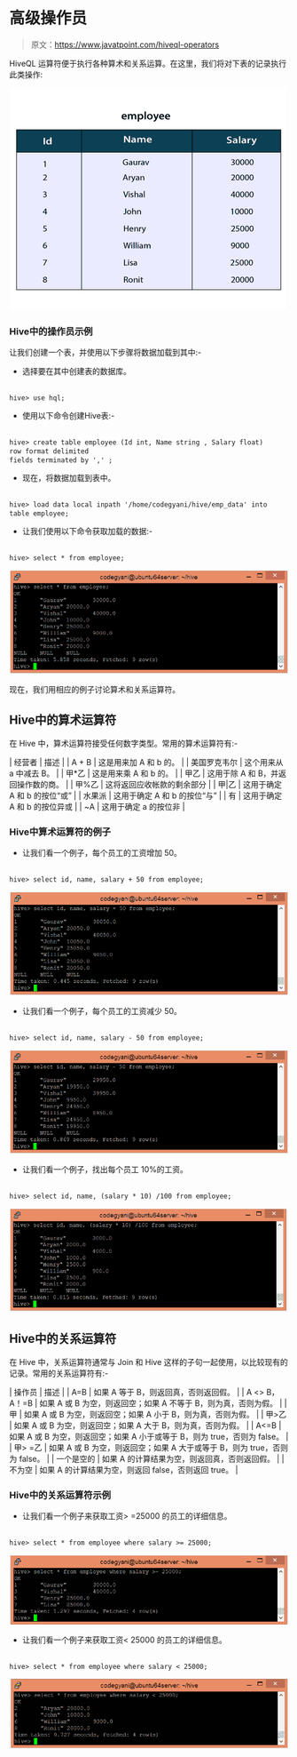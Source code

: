 # 高级操作员

> 原文：<https://www.javatpoint.com/hiveql-operators>

HiveQL 运算符便于执行各种算术和关系运算。在这里，我们将对下表的记录执行此类操作:

![HiveQL - Operators](img/919b16939e3b9522131418601da4b56b.png)

### Hive中的操作员示例

让我们创建一个表，并使用以下步骤将数据加载到其中:-

*   选择要在其中创建表的数据库。

```

hive> use hql;  

```

*   使用以下命令创建Hive表:-

```

hive> create table employee (Id int, Name string , Salary float)  
row format delimited  
fields terminated by ',' ; 

```

*   现在，将数据加载到表中。

```

hive> load data local inpath '/home/codegyani/hive/emp_data' into table employee;

```

*   让我们使用以下命令获取加载的数据:-

```

hive> select * from employee;

```

![HiveQL - Operators](img/04ec246c38bfa276289d84454606d3fe.png)

现在，我们用相应的例子讨论算术和关系运算符。

## Hive中的算术运算符

在 Hive 中，算术运算符接受任何数字类型。常用的算术运算符有:-

| 经营者 | 描述 |
| A + B | 这是用来加 A 和 b 的。 |
| 美国罗克韦尔 | 这个用来从 a 中减去 B。 |
| 甲*乙 | 这是用来乘 A 和 b 的。 |
| 甲乙 | 这用于除 A 和 B，并返回操作数的商。 |
| 甲%乙 | 这将返回应收帐款的剩余部分 |
| 甲&#124;乙 | 这用于确定 A 和 b 的按位“或” |
| 水果派 | 这用于确定 A 和 b 的按位“与” |
| 有 | 这用于确定 A 和 b 的按位异或 |
| ~A | 这用于确定 a 的按位非 |

### Hive中算术运算符的例子

*   让我们看一个例子，每个员工的工资增加 50。

```

hive> select id, name, salary + 50 from employee;

```

![HiveQL - Operators](img/658252a107c1f7f34d0937d27c03d942.png)

*   让我们看一个例子，每个员工的工资减少 50。

```

hive> select id, name, salary - 50 from employee;  

```

![HiveQL - Operators](img/17b1f45371b03d4834ec6e1ae26529a5.png)

*   让我们看一个例子，找出每个员工 10%的工资。

```

hive> select id, name, (salary * 10) /100 from employee;  

```

![HiveQL - Operators](img/7e97b4251d5d6aa1fe23a4f41b4f24ac.png)

## Hive中的关系运算符

在 Hive 中，关系运算符通常与 Join 和 Hive 这样的子句一起使用，以比较现有的记录。常用的关系运算符有:-

| 操作员 | 描述 |
| A=B | 如果 A 等于 B，则返回真，否则返回假。 |
| A <> B，A！=B | 如果 A 或 B 为空，则返回空；如果 A 不等于 B，则为真，否则为假。 |
| 甲 | 如果 A 或 B 为空，则返回空；如果 A 小于 B，则为真，否则为假。 |
| 甲>乙 | 如果 A 或 B 为空，则返回空；如果 A 大于 B，则为真，否则为假。 |
| A<=B | 如果 A 或 B 为空，则返回空；如果 A 小于或等于 B，则为 true，否则为 false。 |
| 甲> =乙 | 如果 A 或 B 为空，则返回空；如果 A 大于或等于 B，则为 true，否则为 false。 |
| 一个是空的 | 如果 A 的计算结果为空，则返回真，否则返回假。 |
| 不为空 | 如果 A 的计算结果为空，则返回 false，否则返回 true。 |

### Hive中的关系运算符示例

*   让我们看一个例子来获取工资> =25000 的员工的详细信息。

```

hive> select * from employee where salary >= 25000;

```

![HiveQL - Operators](img/60b6ec5a88e246dd321f0d04ea9d579b.png)

*   让我们看一个例子来获取工资< 25000 的员工的详细信息。

```

hive> select * from employee where salary < 25000;

```

![HiveQL - Operators](img/cfb2cd355c8250b5a98df794607b0382.png)